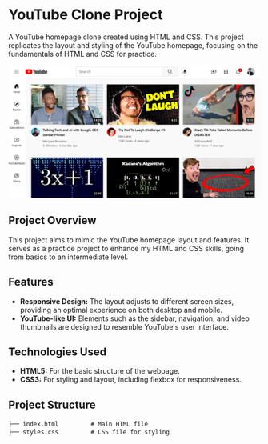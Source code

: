 # YouTube Clone Project

A YouTube homepage clone created using HTML and CSS. This project replicates the layout and styling of the YouTube homepage, focusing on the fundamentals of HTML and CSS for practice.

![YouTube Clone Screenshot](./Screenshot%20from%202024-11-01%2020-43-16.png)

## Project Overview

This project aims to mimic the YouTube homepage layout and features. It serves as a practice project to enhance my HTML and CSS skills, going from basics to an intermediate level.

## Features

- **Responsive Design:** The layout adjusts to different screen sizes, providing an optimal experience on both desktop and mobile.
- **YouTube-like UI:** Elements such as the sidebar, navigation, and video thumbnails are designed to resemble YouTube's user interface.

## Technologies Used

- **HTML5:** For the basic structure of the webpage.
- **CSS3:** For styling and layout, including flexbox for responsiveness.

## Project Structure

```plaintext
├── index.html         # Main HTML file
├── styles.css         # CSS file for styling
